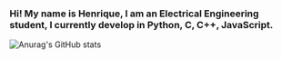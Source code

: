### Hi! My name is Henrique, I am an Electrical Engineering student, I currently develop in Python, C, C++, JavaScript.
![Anurag's GitHub stats](https://github-readme-stats.vercel.app/api?username=geomchi-ctrl&show_icons=true&theme=darcula)
